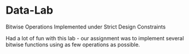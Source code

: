 # Data-Lab
Bitwise Operations Implemented under Strict Design Constraints

Had a lot of fun with this lab - our assignment was to implement several bitwise functions using as few operations as possible.

